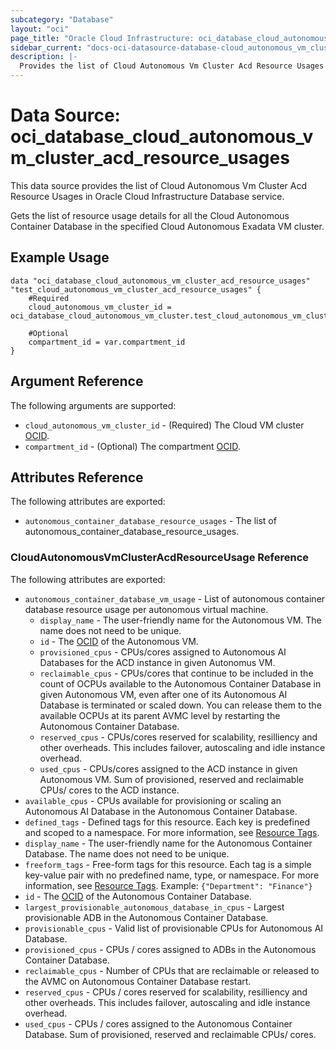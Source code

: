 ```yaml
---
subcategory: "Database"
layout: "oci"
page_title: "Oracle Cloud Infrastructure: oci_database_cloud_autonomous_vm_cluster_acd_resource_usages"
sidebar_current: "docs-oci-datasource-database-cloud_autonomous_vm_cluster_acd_resource_usages"
description: |-
  Provides the list of Cloud Autonomous Vm Cluster Acd Resource Usages in Oracle Cloud Infrastructure Database service
---
```


# Data Source: oci_database_cloud_autonomous_vm_cluster_acd_resource_usages
This data source provides the list of Cloud Autonomous Vm Cluster Acd Resource Usages in Oracle Cloud Infrastructure Database service.

Gets the list of resource usage details for all the Cloud Autonomous Container Database
in the specified Cloud Autonomous Exadata VM cluster.


## Example Usage

```hcl
data "oci_database_cloud_autonomous_vm_cluster_acd_resource_usages" "test_cloud_autonomous_vm_cluster_acd_resource_usages" {
	#Required
	cloud_autonomous_vm_cluster_id = oci_database_cloud_autonomous_vm_cluster.test_cloud_autonomous_vm_cluster.id

	#Optional
	compartment_id = var.compartment_id
}
```

## Argument Reference

The following arguments are supported:

* `cloud_autonomous_vm_cluster_id` - (Required) The Cloud VM cluster [OCID](https://docs.cloud.oracle.com/iaas/Content/General/Concepts/identifiers.htm).
* `compartment_id` - (Optional) The compartment [OCID](https://docs.cloud.oracle.com/iaas/Content/General/Concepts/identifiers.htm).


## Attributes Reference

The following attributes are exported:

* `autonomous_container_database_resource_usages` - The list of autonomous_container_database_resource_usages.

### CloudAutonomousVmClusterAcdResourceUsage Reference

The following attributes are exported:

* `autonomous_container_database_vm_usage` - List of autonomous container database resource usage per autonomous virtual machine.
	* `display_name` - The user-friendly name for the Autonomous VM. The name does not need to be unique.
	* `id` - The [OCID](https://docs.cloud.oracle.com/iaas/Content/General/Concepts/identifiers.htm) of the Autonomous VM.
	* `provisioned_cpus` - CPUs/cores assigned to Autonomous AI Databases for the ACD instance in given Autonomus VM.
	* `reclaimable_cpus` - CPUs/cores that continue to be included in the count of OCPUs available to the Autonomous Container Database in given Autonomous VM, even after one of its Autonomous AI Database is terminated or scaled down. You can release them to the available OCPUs at its parent AVMC level by restarting the Autonomous Container Database. 
	* `reserved_cpus` - CPUs/cores reserved for scalability, resilliency and other overheads. This includes failover, autoscaling and idle instance overhead. 
	* `used_cpus` - CPUs/cores assigned to the ACD instance in given Autonomous VM. Sum of provisioned, reserved and reclaimable CPUs/ cores to the ACD instance. 
* `available_cpus` - CPUs available for provisioning or scaling an Autonomous AI Database in the Autonomous Container Database.
* `defined_tags` - Defined tags for this resource. Each key is predefined and scoped to a namespace. For more information, see [Resource Tags](https://docs.cloud.oracle.com/iaas/Content/General/Concepts/resourcetags.htm). 
* `display_name` - The user-friendly name for the Autonomous Container Database. The name does not need to be unique.
* `freeform_tags` - Free-form tags for this resource. Each tag is a simple key-value pair with no predefined name, type, or namespace. For more information, see [Resource Tags](https://docs.cloud.oracle.com/iaas/Content/General/Concepts/resourcetags.htm).  Example: `{"Department": "Finance"}` 
* `id` - The [OCID](https://docs.cloud.oracle.com/iaas/Content/General/Concepts/identifiers.htm) of the Autonomous Container Database.
* `largest_provisionable_autonomous_database_in_cpus` - Largest provisionable ADB in the Autonomous Container Database.
* `provisionable_cpus` - Valid list of provisionable CPUs for Autonomous AI Database.
* `provisioned_cpus` - CPUs / cores assigned to ADBs in the Autonomous Container Database.
* `reclaimable_cpus` - Number of CPUs that are reclaimable or released to the AVMC on Autonomous Container Database restart.
* `reserved_cpus` - CPUs / cores reserved for scalability, resilliency and other overheads. This includes failover, autoscaling and idle instance overhead. 
* `used_cpus` - CPUs / cores assigned to the Autonomous Container Database. Sum of provisioned, reserved and reclaimable CPUs/ cores. 

